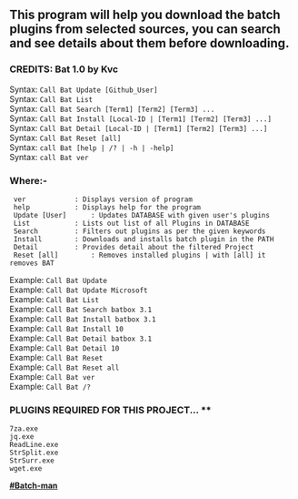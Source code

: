  ## This program will help you download the batch plugins from selected sources, you can search and see details about them before downloading.  
 
 
### CREDITS: Bat 1.0 by Kvc

 Syntax: ``Call Bat Update [Github_User]``  
 Syntax: ``Call Bat List``  
 Syntax: ``Call Bat Search [Term1] [Term2] [Term3] ...``  
 Syntax: ``Call Bat Install [Local-ID | [Term1] [Term2] [Term3] ...]``  
 Syntax: ``Call Bat Detail [Local-ID | [Term1] [Term2] [Term3] ...]``  
 Syntax: ``Call Bat Reset [all]``  
 Syntax: ``call Bat [help | /? | -h | -help]``  
 Syntax: ``call Bat ver``  

 ### Where:-
```
 ver			: Displays version of program  
 help			: Displays help for the program  
 Update [User]		: Updates DATABASE with given user's plugins  
 List			: Lists out list of all Plugins in DATABASE  
 Search			: Filters out plugins as per the given keywords  
 Install		: Downloads and installs batch plugin in the PATH  
 Detail			: Provides detail about the filtered Project  
 Reset [all]		: Removes installed plugins | with [all] it removes BAT  
```

 Example: ``Call Bat Update``  
 Example: ``Call Bat Update Microsoft``  
 Example: ``Call Bat List``  
 Example: ``Call Bat Search batbox 3.1``  
 Example: ``Call Bat Install batbox 3.1``  
 Example: ``Call Bat Install 10``  
 Example: ``Call Bat Detail batbox 3.1``  
 Example: ``Call Bat Detail 10``  
 Example: ``Call Bat Reset``  
 Example: ``Call Bat Reset all``  
 Example: ``Call Bat ver``  
 Example: ``Call Bat /?``  


 ### PLUGINS REQUIRED FOR THIS PROJECT...  **
 ```
 7za.exe  
 jq.exe  
 ReadLine.exe  
 StrSplit.exe  
 StrSurr.exe  
 wget.exe  
```
 
**[#Batch-man](https://batch-man.com)** 
